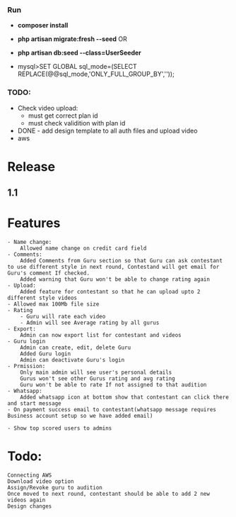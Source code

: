 ### Run

- **composer install**
- **php artisan migrate:fresh --seed**
OR
- **php artisan db:seed --class=UserSeeder**

- mysql>SET GLOBAL sql_mode=(SELECT REPLACE(@@sql_mode,'ONLY_FULL_GROUP_BY',''));


### TODO:
- Check video upload:
    - must get correct plan id
    - must check validition with plan id
- DONE - add design template to all auth files and upload video
- aws
 
# Release
## 1.1
# Features
    - Name change:
        Allowed name change on credit card field
    - Comments:
        Added Comments from Guru section so that Guru can ask contestant to use different style in next round, Contestand will get email for Guru's comment If checked.
        Added warning that Guru won't be able to change rating again
    - Upload:
        Added feature for contestant so that he can upload upto 2 different style videos
    - Allowed max 100Mb file size
    - Rating
        - Guru will rate each video
        - Admin will see Average rating by all gurus
    - Export:
        Admin can now export list for contestant and videos
    - Guru login
        Admin can create, edit, delete Guru
        Added Guru login
        Admin can deactivate Guru's login        
    - Prmission:
        Only main admin will see user's personal details
        Gurus won't see other Gurus rating and avg rating
        Guru won't be able to rate If not assigned to that audition 
    - Whatsapp:
        Added whatsapp icon at bottom show that contestant can click there and start message
    - On payment success email to contestant(whatsapp message requires Business account setup so we have added email)

    - Show top scored users to admins


 # Todo:
    Connecting AWS
    Download video option
    Assign/Revoke guru to audition
    Once moved to next round, contestant should be able to add 2 new videos again
    Design changes

    
